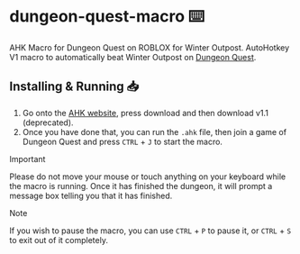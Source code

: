 # dungeon-quest-macro ⌨️
AHK Macro for Dungeon Quest on ROBLOX for Winter Outpost.
AutoHotkey V1 macro to automatically beat Winter Outpost on [Dungeon Quest](https://www.roblox.com/games/2414851778/EVENT-Dungeon-Quest).

## Installing & Running 📥
1. Go onto the [AHK website](https://www.autohotkey.com/), press download and then download v1.1 (deprecated).
2. Once you have done that, you can run the `.ahk` file, then join a game of Dungeon Quest and press `CTRL` + `J` to start the macro.

> [!IMPORTANT]
> Please do not move your mouse or touch anything on your keyboard while the macro is running. Once it has finished the dungeon, it will prompt a message box telling you that it has finished.

> [!NOTE]
> If you wish to pause the macro, you can use `CTRL` + `P` to pause it, or `CTRL` + `S` to exit out of it completely.
